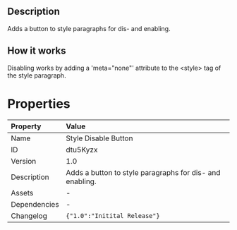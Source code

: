 <h2>Description</h2>Adds a button to style paragraphs for dis- and enabling.<h2>How it works</h2><p>Disabling works by adding a 'meta="none"' attribute to the &lt;style&gt; tag of the style paragraph.</p>

# Properties

| Property | Value |
| :--- | :--- |
| Name | Style Disable Button |
| ID | dtu5Kyzx |
| Version | 1.0 |
| Description | Adds a button to style paragraphs for dis- and enabling. |
| Assets | - |
| Dependencies | - |
| Changelog | `{"1.0":"Initital Release"}` |